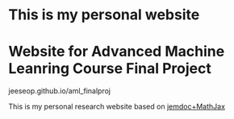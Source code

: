 This is my personal website
=====================================

# Website for Advanced Machine Leanring Course Final Project

jeeseop.github.io/aml_finalproj

This is my personal research website based on <a href="https://github.com/wsshin/jemdoc_mathjax" target="blank">jemdoc+MathJax</a>

